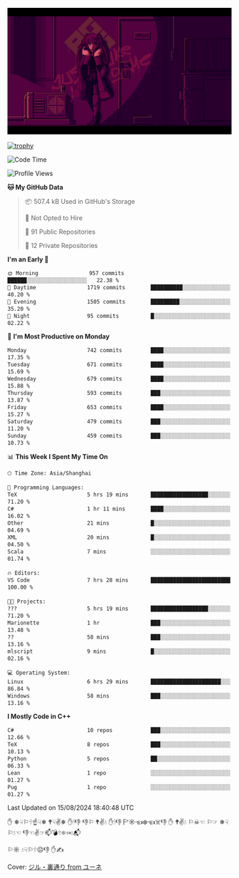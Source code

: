 ![](imgs/main.png)

[![trophy](https://github-profile-trophy.vercel.app/?username=NeilKleistGao&theme=dracula)](https://github.com/ryo-ma/github-profile-trophy)

<!--START_SECTION:waka-->
![Code Time](http://img.shields.io/badge/Code%20Time-1%2C268%20hrs%2015%20mins-blue)

![Profile Views](http://img.shields.io/badge/Profile%20Views-0-blue)

**🐱 My GitHub Data** 

> 📦 507.4 kB Used in GitHub's Storage 
 > 
> 🚫 Not Opted to Hire
 > 
> 📜 91 Public Repositories 
 > 
> 🔑 12 Private Repositories 
 > 
**I'm an Early 🐤** 

```text
🌞 Morning                957 commits         ██████░░░░░░░░░░░░░░░░░░░   22.38 % 
🌆 Daytime                1719 commits        ██████████░░░░░░░░░░░░░░░   40.20 % 
🌃 Evening                1505 commits        █████████░░░░░░░░░░░░░░░░   35.20 % 
🌙 Night                  95 commits          █░░░░░░░░░░░░░░░░░░░░░░░░   02.22 % 
```
📅 **I'm Most Productive on Monday** 

```text
Monday                   742 commits         ████░░░░░░░░░░░░░░░░░░░░░   17.35 % 
Tuesday                  671 commits         ████░░░░░░░░░░░░░░░░░░░░░   15.69 % 
Wednesday                679 commits         ████░░░░░░░░░░░░░░░░░░░░░   15.88 % 
Thursday                 593 commits         ███░░░░░░░░░░░░░░░░░░░░░░   13.87 % 
Friday                   653 commits         ████░░░░░░░░░░░░░░░░░░░░░   15.27 % 
Saturday                 479 commits         ███░░░░░░░░░░░░░░░░░░░░░░   11.20 % 
Sunday                   459 commits         ███░░░░░░░░░░░░░░░░░░░░░░   10.73 % 
```


📊 **This Week I Spent My Time On** 

```text
🕑︎ Time Zone: Asia/Shanghai

💬 Programming Languages: 
TeX                      5 hrs 19 mins       ██████████████████░░░░░░░   71.20 % 
C#                       1 hr 11 mins        ████░░░░░░░░░░░░░░░░░░░░░   16.02 % 
Other                    21 mins             █░░░░░░░░░░░░░░░░░░░░░░░░   04.69 % 
XML                      20 mins             █░░░░░░░░░░░░░░░░░░░░░░░░   04.50 % 
Scala                    7 mins              ░░░░░░░░░░░░░░░░░░░░░░░░░   01.74 % 

🔥 Editors: 
VS Code                  7 hrs 28 mins       █████████████████████████   100.00 % 

🐱‍💻 Projects: 
???                      5 hrs 19 mins       ██████████████████░░░░░░░   71.20 % 
Marionette               1 hr                ███░░░░░░░░░░░░░░░░░░░░░░   13.48 % 
??                       58 mins             ███░░░░░░░░░░░░░░░░░░░░░░   13.16 % 
mlscript                 9 mins              █░░░░░░░░░░░░░░░░░░░░░░░░   02.16 % 

💻 Operating System: 
Linux                    6 hrs 29 mins       ██████████████████████░░░   86.84 % 
Windows                  58 mins             ███░░░░░░░░░░░░░░░░░░░░░░   13.16 % 
```

**I Mostly Code in C++** 

```text
C#                       10 repos            ███░░░░░░░░░░░░░░░░░░░░░░   12.66 % 
TeX                      8 repos             ███░░░░░░░░░░░░░░░░░░░░░░   10.13 % 
Python                   5 repos             ██░░░░░░░░░░░░░░░░░░░░░░░   06.33 % 
Lean                     1 repo              ░░░░░░░░░░░░░░░░░░░░░░░░░   01.27 % 
Pug                      1 repo              ░░░░░░░░░░░░░░░░░░░░░░░░░   01.27 % 
```




 Last Updated on 15/08/2024 18:40:48 UTC
<!--END_SECTION:waka-->

✋ ❄☟⚐🕆☝☟❄ 🕈☟✌❄ ✋🕯👎 👎⚐ 🕈✌💧 ✋🕯👎 🏱☼☜❄☜☠👎 ✋ 🕈✌💧 ⚐☠☜ ⚐☞ ❄☟⚐💧☜ 👎☜✌☞📫💣🕆❄☜💧📬

⚐☼ 💧☟⚐🕆☹👎 ✋✍

Cover: [ジル・裏通り from ユーネ](https://www.pixiv.net/artworks/62127066)

